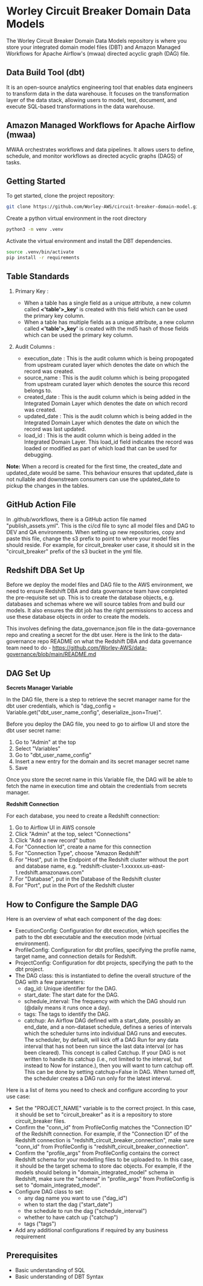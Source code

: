 # Worley Circuit Breaker Domain Data Models
The Worley Circuit Breaker Domain Data Models repository is where you store your integrated domain model files (DBT) and Amazon Managed Workflows for Apache Airflow's (mwaa) directed acyclic graph (DAG) file.

## Data Build Tool (dbt)
It is an open-source analytics engineering tool that enables data engineers to transform data in the data warehouse. It focuses on the transformation layer of the data stack, allowing users to model, test, document, and execute SQL-based transformations in the data warehouse.

## Amazon Managed Workflows for Apache Airflow (mwaa)
MWAA orchestrates workflows and data pipelines. It allows users to define, schedule, and monitor workflows as directed acyclic graphs (DAGS) of tasks.

## Getting Started
To get started, clone the project repository:
```bash
git clone https://github.com/Worley-AWS/circuit-breaker-domain-model.git
```

Create a python virtual environment in the root directory
```bash
python3 -m venv .venv
```

Activate the virtual environment and install the DBT dependencies.
```bash
source .venv/bin/activate
pip install -r requirements
```

## Table Standards

1. Primary Key :
    - When a table has a single field as a unique attribute, a new column called **<'table'>_key'** is created with this field which can be used the primary key column.
    - When a table has multiple fields as a unique attribute, a new column called
    **<'table'>_key'** is created with the md5 hash of those fields  which can be used the primary key column.

2. Audit Columns :
    - execution_date : This is the audit column which is being propogated from upstream curated layer which denotes the date on which the record was created.
    - source_name : This is the audit column which is being propogated from upstream curated layer which denotes the source this record belongs to.
    - created_date : This is the audit column which is being added in the Integrated Domain Layer which denotes the date on which record was created.
    - updated_date : This is the audit column which is being added in the Integrated Domain Layer which denotes the date on which the record was last updated.
    - load_id :  This is the audit column which is being added in the Integrated Domain Layer. This load_id field indicates the record was loaded or modified as part of which load that can be used for debugging.

<div class="note">
  <strong>Note:</strong> When a record is created for the first time, the created_date and updated_date would be same. This behaviour ensures that updated_date is not nullable and downstream consumers can use the updated_date to pickup the changes in the tables.
</div>

## GitHub Action File
In .github/workflows, there is a GitHub action file named "publish_assets.yml". This is the ci/cd file to sync all model files and DAG to DEV and QA environments. When setting up new repositories, copy and paste this file, change the s3 prefix to point to where your model files should reside. For example, for circuit_breaker user case, it should sit in the "circuit_breaker" prefix of the s3 bucket in the yml file.

## Redshift DBA Set Up
Before we deploy the model files and DAG file to the AWS environment, we need to ensure Redshift DBA and data governance team have completed the pre-requisite set up. This is to create the database objects, e.g. databases and schemas where we will source tables from and build our models. It also ensures the dbt job has the right permissions to access and use these database objects in order to create the models.  

This involves defining the data_governance.json file in the data-governance repo and creating a secret for the dbt user. Here is the link to the data-governance repo README on what the Redshift DBA and data governance team need to do - https://github.com/Worley-AWS/data-governance/blob/main/README.md

## DAG Set Up
<strong> Secrets Manager Variable </strong>

In the DAG file, there is a step to retrieve the secret manager name for the dbt user credentials, which is "dag_config = Variable.get("dbt_user_name_config", deserialize_json=True)".

Before you deploy the DAG file, you need to go to airflow UI and store the dbt user secret name:
1. Go to "Admin" at the top
2. Select "Variables"
3. Go to "dbt_user_name_config"
4. Insert a new entry for the domain and its secret manager secret name
5. Save

Once you store the secret name in this Variable file, the DAG will be able to fetch the name in execution time and obtain the credentials from secrets manager.

<strong> Redshift Connection </strong>

For each database, you need to create a Redshift connection:
1. Go to Airflow UI in AWS console
2. Click "Admin" at the top, select "Connections"
3. Click "Add a new record" button
4. For "Connection Id", create a name for this connection
5. For "Connection Type", choose "Amazon Redshift"
6. For "Host", put in the Endpoint of the Redshift cluster without the port and database name, e.g. "redshift-cluster-1.xxxxxx.us-east-1.redshift.amazonaws.com"
7. For "Database", put in the Database of the Redshift cluster
8. For "Port", put in the Port of the Redshift cluster

## How to Configure the Sample DAG
Here is an overview of what each component of the dag does:

- ExecutionConfig: Configuration for dbt execution, which specifies the path to the dbt executable and the execution mode (virtual environment).
- ProfileConfig: Configuration for dbt profiles, specifying the profile name, target name, and connection details for Redshift.
- ProjectConfig: Configuration for dbt projects, specifying the path to the dbt project.
- The DAG class: this is instantiated to define the overall structure of the DAG with a few parameters:
  - dag_id: Unique identifier for the DAG.
  - start_date: The start date for the DAG.
  - schedule_interval: The frequency with which the DAG should run (@daily means it runs once a day).
  - tags: The tags to identify the DAG.
  - catchup: An Airflow DAG defined with a start_date, possibly an end_date, and a non-dataset schedule, defines a series of intervals which the scheduler turns into individual DAG runs and executes. The scheduler, by default, will kick off a DAG Run for any data interval that has not been run since the last data interval (or has been cleared). This concept is called Catchup. If your DAG is not written to handle its catchup (i.e., not limited to the interval, but instead to Now for instance.), then you will want to turn catchup off. This can be done by setting catchup=False in DAG. When turned off, the scheduler creates a DAG run only for the latest interval.

Here is a list of items you need to check and configure according to your use case:

- Set the "PROJECT_NAME" variable is to the correct project. In this case, it should be set to "circuit_breaker" as it is a repository to store circuit_breaker files.
- Confirm the "conn_id" from ProfileConfig matches the "Connection ID" of the Redshift connection. For example, if the "Connection ID" of the Redshift connection is "redshift_circuit_breaker_connection", make sure "conn_id" from ProfileConfig is "redshift_circuit_breaker_connection".
- Confirm the "profile_args" from ProfileConfig contains the correct Redshift schema for your modelling files to be uploaded to. In this case, it should be the target schema to store dac objects. For example, if the models should belong in "domain_integrated_model" schema in Redshift, make sure the "schema" in "profile_args" from ProfileConfig is set to "domain_integrated_model".
- Configure DAG class to set:
  - any dag name you want to use ("dag_id")
  - when to start the dag ("start_date")
  - the schedule to run the dag ("schedule_interval")
  - whether to have catch up ("catchup")
  - tags ("tags")
- Add any additional configurations if required by any business requirement

## Prerequisites
- Basic understanding of SQL
- Basic understanding of DBT Syntax
